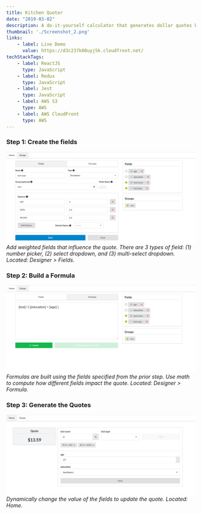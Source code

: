 ```yaml
---
title: Kitchen Quoter 
date: "2019-03-02"
description: A do-it-yourself calculator that generates dollar quotes based on user-specified fields and formula.
thumbnail: './Screenshot_2.png'
links: 
    - label: Live Demo
      value: https://d3c237k00uyj5k.cloudfront.net/    
techStackTags: 
    - label: ReactJS
      type: JavaScript
    - label: Redux
      type: JavaScript
    - label: Jest
      type: JavaScript
    - label: AWS S3
      type: AWS
    - label: AWS CloudFront
      type: AWS
---
```


### Step 1: Create the fields

![](Screenshot_1.png) 
_Add weighted fields that influence the quote. 
There are 3 types of field: (1) number picker, (2) select dropdown, 
and (3) multi-select dropdown. Located: Designer > Fields._

### Step 2: Build a Formula

![](Screenshot_4.png)
_Formulas are built using the fields specified from the prior step. Use math to compute how 
different fields impact the quote. Located: Designer > Formula._

### Step 3: Generate the Quotes

![](Screenshot_3.png)
_Dynamically change the value of the fields to update the quote. Located: Home._